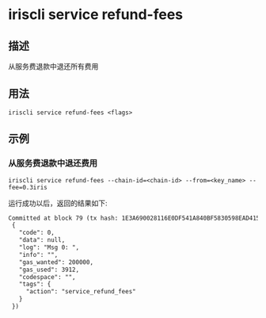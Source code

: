 # iriscli service refund-fees 

## 描述

从服务费退款中退还所有费用

## 用法

```
iriscli service refund-fees <flags>
```

## 示例

### 从服务费退款中退还费用 

```shell
iriscli service refund-fees --chain-id=<chain-id> --from=<key_name> --fee=0.3iris
```

运行成功以后，返回的结果如下:

```txt
Committed at block 79 (tx hash: 1E3A690028116E0DF541A840BF5830598EAD4154F4374B2A4042911C27D68C64, response:
 {
   "code": 0,
   "data": null,
   "log": "Msg 0: ",
   "info": "",
   "gas_wanted": 200000,
   "gas_used": 3912,
   "codespace": "",
   "tags": {
     "action": "service_refund_fees"
   }
 })
```


